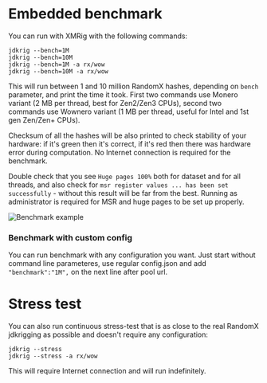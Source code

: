 # Embedded benchmark

You can run with XMRig with the following commands:
```
jdkrig --bench=1M
jdkrig --bench=10M
jdkrig --bench=1M -a rx/wow
jdkrig --bench=10M -a rx/wow
```
This will run between 1 and 10 million RandomX hashes, depending on `bench` parameter, and print the time it took. First two commands use Monero variant (2 MB per thread, best for Zen2/Zen3 CPUs), second two commands use Wownero variant (1 MB per thread, useful for Intel and 1st gen Zen/Zen+ CPUs).

Checksum of all the hashes will be also printed to check stability of your hardware: if it's green then it's correct, if it's red then there was hardware error during computation. No Internet connection is required for the benchmark.

Double check that you see `Huge pages 100%` both for dataset and for all threads, and also check for `msr register values ... has been set successfully` - without this result will be far from the best. Running as administrator is required for MSR and huge pages to be set up properly.

![Benchmark example](https://i.imgur.com/PST3BYc.png)

### Benchmark with custom config

You can run benchmark with any configuration you want. Just start without command line parameteres, use regular config.json and add `"benchmark":"1M",` on the next line after pool url. 

# Stress test

You can also run continuous stress-test that is as close to the real RandomX jdkrigging as possible and doesn't require any configuration:
```
jdkrig --stress
jdkrig --stress -a rx/wow
```
This will require Internet connection and will run indefinitely.